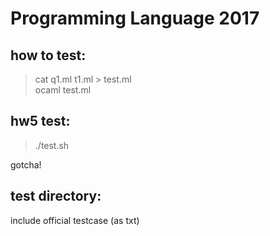 # Programming Language 2017
## how to test:  
>cat q1.ml t1.ml > test.ml  
>ocaml test.ml  

## hw5 test:  
>./test.sh  

gotcha!  
## test directory:
include official testcase (as txt)

